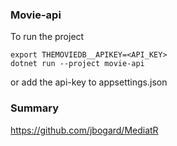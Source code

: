 ### Movie-api

To run the project 
```
export THEMOVIEDB__APIKEY=<API_KEY>
dotnet run --project movie-api
```
or add the api-key to appsettings.json

### Summary

https://github.com/jbogard/MediatR